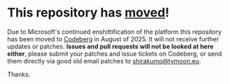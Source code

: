 # This repository has [moved](https://shinmera.com/projects/cl-bmp)!
Due to Microsoft's continued enshittification of the platform this repository has been moved to [Codeberg](https://shinmera.com/projects/cl-bmp) in August of 2025. It will not receive further updates or patches. **Issues and pull requests will not be looked at here either**, please submit your patches and issue tickets on Codeberg, or send them directly via good old email patches to [shirakumo@tymoon.eu](mailto:shirakumo@tymoon.eu).

Thanks.